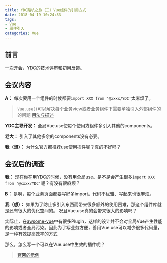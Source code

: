 ```yaml
---
title: YDC踏坑之旅（三）Vue组件的引用方式
date: 2018-04-19 10:24:33
tags:
- Vue
- 组件引入
categories: Vue
---
```


##  前言

一次开会，YDC的技术评审和初用反馈。

## 会议内容

**A：** 每次要用一个组件的时候都要`import XXX from '@xxxx/YDC'`太麻烦了。
> `Vue.use()`可以解决每个业务view或者业务组件下需要单独引入外部组件的的问题
> [用法与描述](https://cn.vuejs.org/v2/api/#Vue-use-plugin)

**YDC主导开发：** 全局Vue.use使每个使用方组件多引入其他的components。

**老大：** 引入了其他多余的components没有必要。

**我（想）：** 为什么官方都推荐use使用插件呢？真的不好吗？

## 会议后的调查

**我：** 现在你在用YDC的时候，没有用全局use。是不是会产生很多`import XXX from '@xxxx/YDC'`呢？有没有很麻烦？

**B：** 是啊，每个业务页面都要写好多import。代码不优雅、写起来也很麻烦。

**我（想）：** 如果为了防止多引入东西而带来很多额外的使用困难，那这个组件库就是还有很大的优化空间的。
况且Vue.use真的会带来很大的影响吗？

实际止，在[awsome-vue](https://github.com/vuejs/awesome-vue)中有很多Plugin，这样的设计并不会对全局Vue产生性能的影响或者全局污染。因此为了写业务方便，善用Vue.use可以减少很多代码量，是一种有效提高效率的方式

那么，怎么写一个可以在Vue.use中生效的插件呢？

>[官网的示例](https://cn.vuejs.org/v2/guide/plugins.html)


